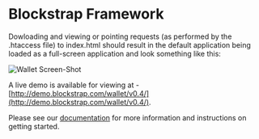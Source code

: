 # Blockstrap Framework

Dowloading and viewing or pointing requests (as performed by the .htaccess file) to index.html should result in the default application being loaded as a full-screen application and look something like this:

![Wallet Screen-Shot](https://raw.githubusercontent.com/blockstrap/docs/master/_libs/img/docs/applications/wallet/setup.jpg)

A live demo is available for viewing at - [http://demo.blockstrap.com/wallet/v0.4/](http://demo.blockstrap.com/wallet/v0.4/).

Please see our [documentation](http://docs.blockstrap.com) for more information and instructions on getting started.
